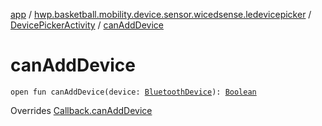 [app](../../index.md) / [hwp.basketball.mobility.device.sensor.wicedsense.ledevicepicker](../index.md) / [DevicePickerActivity](index.md) / [canAddDevice](.)

# canAddDevice

`open fun canAddDevice(device: `[`BluetoothDevice`](https://developer.android.com/reference/android/bluetooth/BluetoothDevice.html)`): `[`Boolean`](https://kotlinlang.org/api/latest/jvm/stdlib/kotlin/-boolean/index.html)

Overrides [Callback.canAddDevice](../-device-list-fragment/-callback/can-add-device.md)

